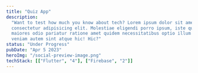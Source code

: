 ```yaml
---
title: "Quiz App"
description:
  "Want to test how much you know about tech? Lorem ipsum dolor sit amet
  consectetur adipisicing elit. Molestiae eligendi porro ipsum, iste quae
  maiores odio pariatur ratione amet quidem necessitatibus optio illum eaque
  veniam autem sint atque hic! Hic?"
status: "Under Progress"
pubDate: "Apr 5 2023"
heroImg: "/social-preview-image.png"
techStack: [["Flutter", "4"], ["Firebase", "2"]]
---
```

